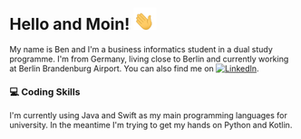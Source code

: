 # Hello and Moin! <img src="https://github.com/Neophutos/Neophutos/blob/560dbcc7703a56048d9e82102fef983053473f55/waving-hand-joypixels.gif" width="40px">

My name is Ben and I'm a business informatics student in a dual study programme. I'm from Germany, living close to Berlin and currently working at Berlin Brandenburg Airport.
You can also find me on [![LinkedIn][2.2]][2].

### 💻 Coding Skills

I'm currently using Java and Swift as my main programming languages for university. In the meantime I'm trying to get my hands on Python and Kotlin.

<!-- Icons -->

[2.2]: https://raw.githubusercontent.com/MartinHeinz/MartinHeinz/master/linkedin-3-16.png (LinkedIn icon without padding)

<!-- Links to your social media accounts -->

[2]: https://www.linkedin.com/in/benkoeppe/
